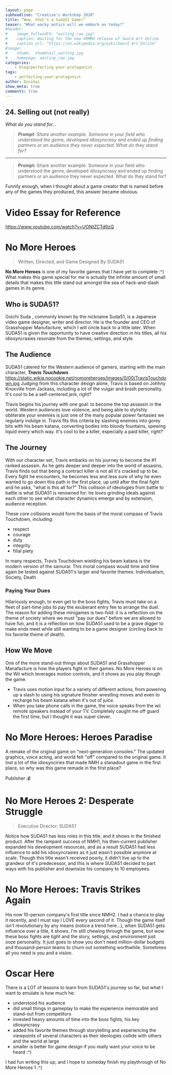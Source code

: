 ```yaml
---
layout: page
subheadline: "Creative's Workshop 2020"
title: “Wow, that’s a Suda51 Game!”
teaser: "What wacky antics will we embark on today?"
#header:
#    image_fullwidth: "waiting_raw.jpg"
#    caption: Waiting for the new VRMMO release of Sword Art Online
#    caption_url: "https://en.wikipedia.org/wiki/Sword_Art_Online"
#image:
#    thumb:  thumbnail_waiting.jpg
#    homepage: waiting_raw.jpg
categories:
    - blog/perfecting-your-protagonist
tags:
    - perfecting-your-protagonist
author: Ousikai
show_meta: true
comments: true
---
```

## 24. Selling out (not really)
*What do you stand for…*

> ***Prompt***: *Share another example. Someone in your field who understood the genre, developed idiosyncrasy and ended up finding partners or an audience they never expected. What do they stand for?*

----
> **Prompt:** Share another example. Someone in your field who understood the genre, developed idiosyncrasy and ended up finding partners or an audience they never expected. What do they stand for?

Funnily enough, when I thought about a game creator that is named before any of the games they produced, this answer became obvious. 

# Video Essay for Reference 
https://www.youtube.com/watch?v=UONtZCTd9zQ

# No More Heroes 
> Written, Directed, and Game Designed By SUDA51

**No More Heroes** is one of my favorite games that I have yet to complete :^) What makes this game special for me is actually the infinite amount of small details that makes this title stand out amongst the sea of hack-and-slash games in its genre. 

## Who is SUDA51? 
Goichi Suda , commonly known by the nickname Suda51, is a Japanese video game designer, writer and director. He is the founder and CEO of Grasshopper Manufacture, which I will circle back to a little later. When SUDA51 is given the opportunity to have creative direction in his titles, all his idiosyncrasies resonate from the themes, settings, and style. 

## The Audience
SUDA51 catered for the Western audience of gamers, starting with the main character, ***Travis Touchdown***.
https://static.wikia.nocookie.net/nomoreheroes/images/0/00/TravisTouchdown.jpg
Judging from this character design alone, Travis is based on Johhny Knoxville from Jackass, including a lot of the vulgar and brash personality. It's cool to be a self-centered jerk, right? 

Travis begins his journey with one goal: to become the top assassin in the world. Western audiences love violence, and being able to stylishly obliterate your enemies is just one of the many popular power fantasies we regularly indulge in. Travis fits this criteria by slashing enemies into gorey bits with his beam katana, converting bodies into bloody fountains, spewing liquid every which way. It's cool to be a killer, especially a paid killer, right? 

## The Journey 
With our character set, Travis embarks on his journey to become the #1 ranked assassin. As he gets deeper and deeper into the world of assasins, Travis finds out that being a contract killer is not all it's cracked up to be. Every fight he encounters, he becomes less and less sure of why he even wanted to go down this path in the first place, up until after the final fight and he asks, "what is this all for?" This collision of ideologies from battle to battle is what SUDA51 is renowned for: he *loves* grinding ideals against each other to see what character dynamics emerge and by extension, audience reception. 

These core collisions would form the basis of the moral compass of Travis Touchdown, including:
* respect
* courage 
* duty
* integrity
* filial piety

In many respects, Travis Touchdown wielding his beam katana is the modern version of the samurai. 
This moral compass would time and time again be tested against SUDA51's larger and favorite themes: Individualism, Society, Death

### Paying Your Dues 
Hilariously enough, to even get to the boss fights, Travis must take on a fleet of part-time jobs to pay the exuberant entry fee to arrange the duel. The reason for adding these minigames is two-fold: it is a reflection on the theme of society where we must "pay our dues" before we are allowed to have fun, and it is a reflection on how SUDA51 used to be a grave digger to make ends meet while still wanting to be a game designer (circling back to his favorite theme of death). 

## How We Move
One of the more stand-out things about SUDA51 and Grasshopper Manafacture is how the players fight in their games. No More Heroes is on the Wii which leverages motion controls, and it shows as you play though the game. 
* Travis uses motion input for a variety of different actions, from powering up a slash to using his signature finisher wrestling moves and even to recharge his beam katana when it's out of juice.
* When you take phone calls in the game, the voice speaks from the wii remote speakers instead of your TV. Completely caught me off guard the first time, but I thought it was super clever. 

# No More Heroes: Heroes Paradise
A remake of the original game on "next-generation consoles." The updated graphics, voice acting, and world felt "off" compared to the original game. It lost a lot of the idiosynciries that made NMH a stanadout game in the first place, so why was this game remade in the first place?

 Publisher :moneybag: 
# No More Heroes 2: Desperate Struggle
> Executive Director: SUDA51

Notice how SUDA51 has less roles in this title, and it shows in the finished product. After the rampant success of NMH1, his then-current publisher expanded his development resources, and as a result SUDA51 had less influence to add his idiosyncrasies as it just wasn't possible anymore at scale. Though this title wasn't received poorly, it didn't live up to the grandeur of it's predecessor, and this is where SUDA51 decided to part ways with his publisher and downsize his company to 10 employees. 

# No More Heroes: Travis Strikes Again
His now 10-person company's first title since NMH2. I had a chance to play it recently, and I must say I LOVE every second of it. Though the game itself isn't revolutionary by any means (notice a trend here...), when SUDA51 gets influence over a title, it shows. I'm still chewing through the game, but wow these boss fights are *tight* and the story, settings, and environment just ooze personality. It just goes to show you don't need million-dollar budgets and thousand-person teams to churn out something worthwhile. Sometimes all you need is you and a vision. 

# Oscar Here
There is a LOT of lessons to learn from SUDA51's journey so far, but what I want to emulate is how much he:
* understood his audience
* did small things in gameplay to make the experience memorable and stand-out from competitors
* invested heavy amounts of time into the boss fights, his key idiosyncrasy
* added his favorite themes through storytelling and experiencing the viewpoints of several characters as their ideologies collide with others and the world at large 
* smaller is better for game design if you really want your voice to be heard :^)

I had fun writing this up, and I hope to someday finish my playthrough of No More Heroes 1 :^) 
